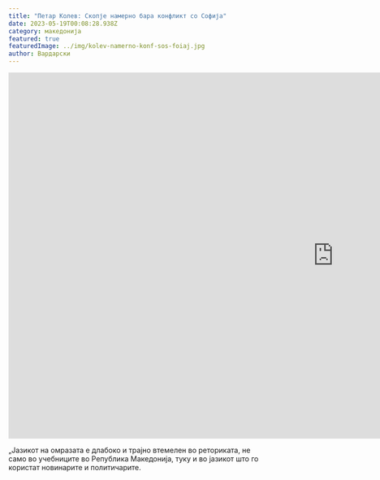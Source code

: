 ```yaml
---
title: "Петар Колев: Скопје намерно бара конфликт со Софија"
date: 2023-05-19T00:08:28.938Z
category: македонија
featured: true
featuredImage: ../img/kolev-namerno-konf-sos-foiaj.jpg
author: Вардарски
---
```

<iframe width="1280" height="720" src="https://www.youtube.com/embed/L63BsHGV_Ro" title="Петър Колев: Скопие търси нарочно конфликт със София" frameborder="0" allow="accelerometer; autoplay; clipboard-write; encrypted-media; gyroscope; picture-in-picture; web-share" allowfullscreen></iframe>

„Јазикот на омразата е длабоко и трајно втемелен во реториката, не само во учебниците во Република Македонија, туку и во јазикот што го користат новинарите и политичарите.